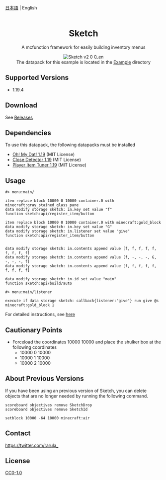 [日本語](README_ja.md) | English
<br><br/>

<div align=center>

# Sketch
A mcfunction framework for easily building inventory menus

![Sketch v2 0 0_en](https://user-images.githubusercontent.com/74240663/230566348-ad6e083e-448d-4b90-b772-df668f542ea5.gif)  
The datapack for this example is located in the [Example](Example) directory

</div>

## Supported Versions
- 1.19.4

## Download
See [Releases](https://github.com/rarula/Sketch/releases)

## Dependencies
To use this datapack, the following datapacks must be installed
- [Oh! My Dat! 1.19](https://github.com/Ai-Akaishi/OhMyDat) (MIT License)
- [Close Detector 1.19](https://github.com/Ai-Akaishi/CloseDetector) (MIT License)
- [Player Item Tuner 1.19](https://github.com/Ai-Akaishi/PlayerItemTuner) (MIT License)

## Usage
```mcfunction
#> menu:main/

item replace block 10000 0 10000 container.0 with minecraft:gray_stained_glass_pane
data modify storage sketch: in.key set value "f"
function sketch:api/register_item/button

item replace block 10000 0 10000 container.0 with minecraft:gold_block
data modify storage sketch: in.key set value "G"
data modify storage sketch: in.listener set value "give"
function sketch:api/register_item/button


data modify storage sketch: in.contents append value [f, f, f, f, f, f, f, f, f]
data modify storage sketch: in.contents append value [f, -, -, -, G, -, -, -, f]
data modify storage sketch: in.contents append value [f, f, f, f, f, f, f, f, f]

data modify storage sketch: in.id set value "main"
function sketch:api/build/auto
```
```mcfunction
#> menu:main/listener

execute if data storage sketch: callback{listener:"give"} run give @s minecraft:gold_block 1
```

For detailed instructions, see [here](https://github.com/rarula/Sketch/wiki/Tutorial-%5BEN%5D)

## Cautionary Points
- Forceload the coordinates 10000 10000 and place the shulker box at the following coordinates
    - 10000 0 10000
    - 10000 1 10000
    - 10000 2 10000

## About Previous Versions
If you have been using an previous version of Sketch, you can delete objects that are no longer needed by running the following command.
```mcfunction
scoreboard objectives remove SketchDrop
scoreboard objectives remove SketchId

setblock 10000 -64 10000 minecraft:air
```

## Contact
<https://twitter.com/rarula_>

## License
[CC0-1.0](LICENSE)
